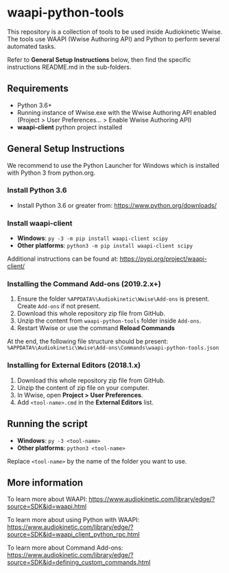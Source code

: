 # waapi-python-tools

This repository is a collection of tools to be used inside Audiokinetic Wwise. The tools use WAAPI (Wwise Authoring API) and Python to perform several automated tasks.

Refer to **General Setup Instructions** below, then find the specific instructions README.md in the sub-folders.

## Requirements
* Python 3.6+
* Running instance of Wwise.exe with the Wwise Authoring API enabled (Project > User Preferences... > Enable Wwise Authoring API)
* **waapi-client** python project installed

## General Setup Instructions

We recommend to use the Python Launcher for Windows which is installed with Python 3 from python.org.

### Install Python 3.6

* Install Python 3.6 or greater from: https://www.python.org/downloads/

### Install waapi-client

* **Windows**: `py -3 -m pip install waapi-client scipy`
* **Other platforms**: `python3 -m pip install waapi-client scipy`

Additional instructions can be found at:
https://pypi.org/project/waapi-client/

### Installing the Command Add-ons (2019.2.x+)

1. Ensure the folder `%APPDATA%\Audiokinetic\Wwise\Add-ons` is present. Create `Add-ons` if not present.
2. Download this whole repository zip file from GitHub.
3. Unzip the content from `waapi-python-tools` folder inside `Add-ons`.
4. Restart Wwise or use the command **Reload Commands**

At the end, the following file structure should be present:
`%APPDATA%\Audiokinetic\Wwise\Add-ons\Commands\waapi-python-tools.json`

### Installing for External Editors (2018.1.x)

1. Download this whole repository zip file from GitHub.
2. Unzip the content of zip file on your computer.
3. In Wwise, open **Project > User Preferences**.
4. Add `<tool-name>.cmd` in the **External Editors** list.

## Running the script

* **Windows**: `py -3 <tool-name>`
* **Other platforms**: `python3 <tool-name>`

Replace `<tool-name>` by the name of the folder you want to use.

## More information

To learn more about WAAPI:
https://www.audiokinetic.com/library/edge/?source=SDK&id=waapi.html

To learn more about using Python with WAAPI:
https://www.audiokinetic.com/library/edge/?source=SDK&id=waapi_client_python_rpc.html

To learn more about Command Add-ons:
https://www.audiokinetic.com/library/edge/?source=SDK&id=defining_custom_commands.html